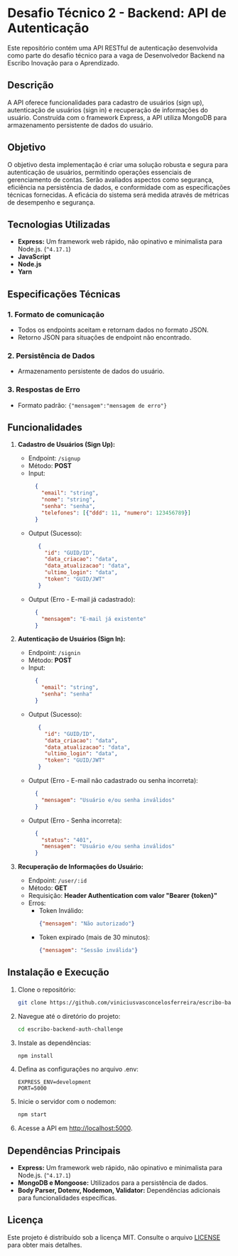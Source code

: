 # Desafio Técnico 2 - Backend: API de Autenticação

Este repositório contém uma API RESTful de autenticação desenvolvida como parte do desafio técnico para a vaga de
Desenvolvedor Backend na Escribo Inovação para o Aprendizado.

## Descrição

A API oferece funcionalidades para cadastro de usuários (sign up), autenticação de usuários (sign in) e recuperação de
informações do usuário. Construída com o framework Express, a API utiliza MongoDB para armazenamento persistente de
dados do usuário.

## Objetivo

O objetivo desta implementação é criar uma solução robusta e segura para autenticação de usuários, permitindo operações
essenciais de gerenciamento de contas. Serão avaliados aspectos como segurança, eficiência na persistência de dados, e
conformidade com as especificações técnicas fornecidas. A eficácia do sistema será medida através de métricas de
desempenho e segurança.

## Tecnologias Utilizadas

- **Express:** Um framework web rápido, não opinativo e minimalista para Node.js. (`^4.17.1`)
- **JavaScript**
- **Node.js**
- **Yarn**

## Especificações Técnicas

### 1. Formato de comunicação

- Todos os endpoints aceitam e retornam dados no formato JSON.
- Retorno JSON para situações de endpoint não encontrado.

### 2. Persistência de Dados

- Armazenamento persistente de dados do usuário.

### 3. Respostas de Erro

- Formato padrão: `{"mensagem":"mensagem de erro"}`

## Funcionalidades

1. **Cadastro de Usuários (Sign Up):**
    - Endpoint: `/signup`
    - Método: **POST**
    - Input:
       ```json
         {
           "email": "string",
           "nome": "string",
           "senha": "senha",
           "telefones": [{"ddd": 11, "numero": 123456789}]
         }
       ```
    - Output (Sucesso):
       ```json
          {
            "id": "GUID/ID",
            "data_criacao": "data",
            "data_atualizacao": "data",
            "ultimo_login": "data",
            "token": "GUID/JWT"
          }
       ```
    - Output (Erro - E-mail já cadastrado):
       ```json
         {
           "mensagem": "E-mail já existente"
         }
       ```

2. **Autenticação de Usuários (Sign In):**
    - Endpoint: `/signin`
    - Método: **POST**
    - Input:
       ```json
         {
           "email": "string",
           "senha": "senha"      
         }
       ```
    - Output (Sucesso):
       ```json
          {
            "id": "GUID/ID",
            "data_criacao": "data",
            "data_atualizacao": "data",
            "ultimo_login": "data",
            "token": "GUID/JWT"
          }
       ```
    - Output (Erro - E-mail não cadastrado ou senha incorreta):
       ```json
         {
           "mensagem": "Usuário e/ou senha inválidos"
         }
       ```
    - Output (Erro - Senha incorreta):
       ```json
         {
           "status": "401",
           "mensagem": "Usuário e/ou senha inválidos"
         }                 
       ```

3. **Recuperação de Informações do Usuário:**
    - Endpoint: `/user/:id`
    - Método: **GET**
    - Requisição: **Header Authentication com valor "Bearer {token}"**
    - Erros:
        - Token Inválido:
           ```json
           {"mensagem": "Não autorizado"}
           ```
        - Token expirado (mais de 30 minutos):
           ```json
           {"mensagem": "Sessão inválida"}
           ```

## Instalação e Execução

1. Clone o repositório:

   ```bash
   git clone https://github.com/viniciusvasconcelosferreira/escribo-backend-auth-challenge.git
   ```

2. Navegue até o diretório do projeto:

   ```bash
   cd escribo-backend-auth-challenge
   ```

3. Instale as dependências:

   ```bash
   npm install
   ```

4. Defina as configurações no arquivo .env:

    ```dotenv
    EXPRESS_ENV=development
    PORT=5000
    ```

4. Inicie o servidor com o nodemon:

   ```bash
   npm start
   ```

6. Acesse a API em [http://localhost:5000](http://localhost:5000).

## Dependências Principais

- **Express:** Um framework web rápido, não opinativo e minimalista para Node.js. (`^4.17.1`)
- **MongoDB e Mongoose:** Utilizados para a persistência de dados.
- **Body Parser, Dotenv, Nodemon, Validator:** Dependências adicionais para funcionalidades específicas.

## Licença

Este projeto é distribuído sob a licença MIT. Consulte o arquivo [LICENSE](LICENSE) para obter mais detalhes.